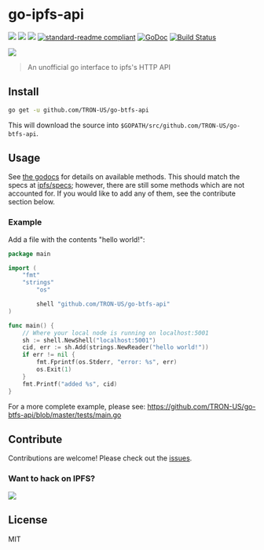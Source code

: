 # go-ipfs-api

[![](https://img.shields.io/badge/made%20by-Protocol%20Labs-blue.svg?style=flat-square)](http://ipn.io)
[![](https://img.shields.io/badge/project-IPFS-blue.svg?style=flat-square)](http://ipfs.io/)
[![](https://img.shields.io/badge/freenode-%23ipfs-blue.svg?style=flat-square)](http://webchat.freenode.net/?channels=%23ipfs)
[![standard-readme compliant](https://img.shields.io/badge/standard--readme-OK-green.svg?style=flat-square)](https://github.com/RichardLitt/standard-readme)
[![GoDoc](https://godoc.org/github.com/ipfs/go-ipfs-api?status.svg)](https://godoc.org/github.com/ipfs/go-ipfs-api)
[![Build Status](https://travis-ci.org/ipfs/go-ipfs-api.svg)](https://travis-ci.org/ipfs/go-ipfs-api) 

![](https://camo.githubusercontent.com/651f7045071c78042fec7f5b9f015e12589af6d5/68747470733a2f2f697066732e696f2f697066732f516d514a363850464d4464417367435a76413155567a7a6e3138617356636637485676434467706a695343417365)

> An unofficial go interface to ipfs's HTTP API

## Install

```sh
go get -u github.com/TRON-US/go-btfs-api
```

This will download the source into `$GOPATH/src/github.com/TRON-US/go-btfs-api`.

## Usage

See [the godocs](https://godoc.org/github.com/ipfs/go-ipfs-api) for details on available methods. This should match the specs at [ipfs/specs](https://github.com/ipfs/specs/tree/master/public-api); however, there are still some methods which are not accounted for. If you would like to add any of them, see the contribute section below.

### Example

Add a file with the contents "hello world!":

```go
package main

import (
	"fmt"
	"strings"
    	"os"

    	shell "github.com/TRON-US/go-btfs-api"
)

func main() {
	// Where your local node is running on localhost:5001
	sh := shell.NewShell("localhost:5001")
	cid, err := sh.Add(strings.NewReader("hello world!"))
	if err != nil {
        fmt.Fprintf(os.Stderr, "error: %s", err)
        os.Exit(1)
	}
    fmt.Printf("added %s", cid)
}
```

For a more complete example, please see: https://github.com/TRON-US/go-btfs-api/blob/master/tests/main.go

## Contribute

Contributions are welcome! Please check out the [issues](https://github.com/TRON-US/go-btfs-api/issues).

### Want to hack on IPFS?

[![](https://cdn.rawgit.com/jbenet/contribute-ipfs-gif/master/img/contribute.gif)](https://github.com/ipfs/community/blob/master/contributing.md)

## License

MIT